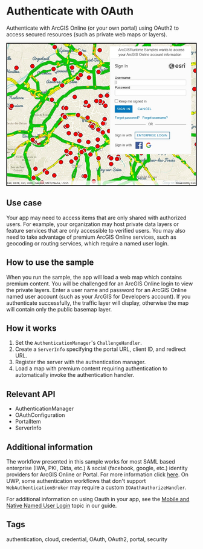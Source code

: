# Authenticate with OAuth

Authenticate with ArcGIS Online (or your own portal) using OAuth2 to access secured resources (such as private web maps or layers).

![screenshot](OAuth.jpg)

## Use case

Your app may need to access items that are only shared with authorized users. For example, your organization may host private data layers or feature services that are only accessible to verified users. You may also need to take advantage of premium ArcGIS Online services, such as geocoding or routing services, which require a named user login.

## How to use the sample

When you run the sample, the app will load a web map which contains premium content. You will be challenged for an ArcGIS Online login to view the private layers. Enter a user name and password for an ArcGIS Online named user account (such as your ArcGIS for Developers account). If you authenticate successfully, the traffic layer will display, otherwise the map will contain only the public basemap layer.

## How it works

1. Set the `AuthenticationManager`'s `ChallengeHandler`.
2. Create a `ServerInfo` specifying the portal URL, client ID, and redirect URL.
3. Register the server with the authentication manager.
4. Load a map with premium content requiring authentication to automatically invoke the authentication handler.

## Relevant API

* AuthenticationManager
* OAuthConfiguration
* PortalItem
* ServerInfo

## Additional information

The workflow presented in this sample works for most SAML based enterprise (IWA, PKI, Okta, etc.) & social (facebook, google, etc.) identity providers for ArcGIS Online or Portal. For more information click [here](https://doc.arcgis.com/en/arcgis-online/administer/enterprise-logins.htm).
On UWP, some authentication workflows that don't support `WebAuthenticationBroker` may require a custom `IOAuthAuthorizeHandler`.

For additional information on using Oauth in your app, see the [Mobile and Native Named User Login](https://developers.arcgis.com/documentation/core-concepts/security-and-authentication/mobile-and-native-user-logins/) topic in our guide.

## Tags

authentication, cloud, credential, OAuth, OAuth2, portal, security

